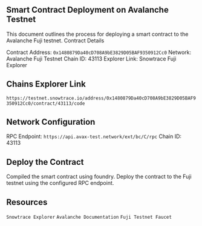 ## Smart Contract Deployment on Avalanche Testnet
This document outlines the process for deploying a smart contract to the Avalanche Fuji testnet.
Contract Details

Contract Address: `0x1480879Da40cD708A9bE3829D05BAF9350912Cc0`
Network: Avalanche Fuji Testnet
Chain ID: 43113
Explorer Link: Snowtrace Fuji Explorer

## Chains Explorer Link
``` https://testnet.snowtrace.io/address/0x1480879Da40cD708A9bE3829D05BAF9350912Cc0/contract/43113/code ```

## Network Configuration

RPC Endpoint: `https://api.avax-test.network/ext/bc/C/rpc`
Chain ID: 43113

## Deploy the Contract

Compiled the smart contract using foundry.
Deploy the contract to the Fuji testnet using the configured RPC endpoint.


## Resources

`Snowtrace Explorer`
`Avalanche Documentation`
`Fuji Testnet Faucet`
